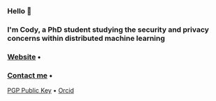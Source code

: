 ### Hello 👋
### I'm Cody, a PhD student studying the security and privacy concerns within distributed machine learning
### <a href="https://codymlewis.com">Website</a> &bull;
### <a href="mailto:hello@codymlewis.com">Contact me</a> &bull;
<a href="https://codymlewis.com/cody.gpg">PGP Public Key</a> &bull;
<a href="https://orcid.org/0000-0002-7796-3230">Orcid</a>

<!--
**codymlewis/codymlewis** is a ✨ _special_ ✨ repository because its `README.md` (this file) appears on your GitHub profile.

Here are some ideas to get you started:

- 🔭 I’m currently working on ...
- 🌱 I’m currently learning ...
- 👯 I’m looking to collaborate on ...
- 🤔 I’m looking for help with ...
- 💬 Ask me about ...
- 📫 How to reach me: ...
- 😄 Pronouns: ...
- ⚡ Fun fact: ...
-->
